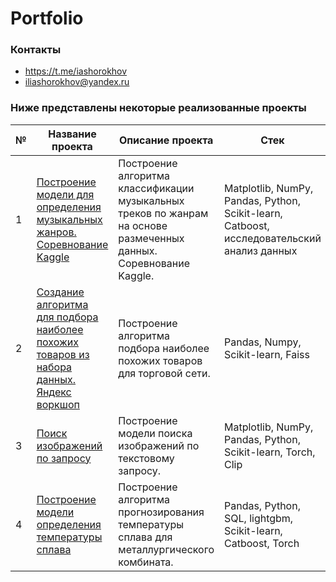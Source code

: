 # Portfolio
### Контакты
- https://t.me/iashorokhov
- iliashorokhov@yandex.ru

### Ниже представлены некоторые реализованные проекты

| № | Название проекта | Описание проекта | Стек |
| - | ---------------- | ---------------- | ---- |
| 1 | [Построение модели для определения музыкальных жанров. Соревнование Kaggle](https://github.com/iashorokhov/Completed-ML-projects/tree/master/%D0%9F%D1%80%D0%B5%D0%B4%D1%81%D0%BA%D0%B0%D0%B7%D0%B0%D0%BD%D0%B8%D0%B5%20%D0%BC%D1%83%D0%B7%D1%8B%D0%BA%D0%B0%D0%BB%D1%8C%D0%BD%D0%BE%D0%B3%D0%BE%20%D0%B6%D0%B0%D0%BD%D1%80%D0%B0%20(Kaggle)) | Построение алгоритма классификации музыкальных треков по жанрам на основе размеченных данных. Соревнование Kaggle. | Matplotlib, NumPy, Pandas, Python, Scikit-learn, Catboost, исследовательский анализ данных |
| 2 | [Создание алгоритма для подбора наиболее похожих товаров из набора данных. Яндекс воркшоп](https://github.com/iashorokhov/Completed-ML-projects/tree/master/%D0%9F%D0%BE%D0%B4%D0%B1%D0%BE%D1%80%20%D0%BD%D0%B0%D0%B8%D0%B1%D0%BE%D0%BB%D0%B5%D0%B5%20%D0%BF%D0%BE%D1%85%D0%BE%D0%B6%D0%B8%D1%85%20%D1%82%D0%BE%D0%B2%D0%B0%D1%80%D0%BE%D0%B2) | Построение алгоритма подбора наиболее похожих товаров для торговой сети. | Pandas, Numpy, Scikit-learn, Faiss |
| 3 | [Поиск изображений по запросу](https://github.com/iashorokhov/Completed-ML-projects/tree/master/%D0%9F%D0%BE%D0%B8%D1%81%D0%BA%20%D1%84%D0%BE%D1%82%D0%BE%D0%B3%D1%80%D0%B0%D1%84%D0%B8%D0%B9%20%D0%BF%D0%BE%20%D1%82%D0%B5%D0%BA%D1%81%D1%82%D0%BE%D0%B2%D0%BE%D0%BC%D1%83%20%D0%B7%D0%B0%D0%BF%D1%80%D0%BE%D1%81%D1%83) | Построение модели поиска изображений по текстовому запросу. | Matplotlib, NumPy, Pandas, Python, Scikit-learn, Torch, Clip|
| 4 | [Построение модели определения температуры сплава](https://github.com/iashorokhov/Completed-ML-projects/tree/master/%D0%9E%D0%BF%D1%80%D0%B5%D0%B4%D0%B5%D0%BB%D0%B5%D0%BD%D0%B8%D0%B5%20%D1%82%D0%B5%D0%BC%D0%BF%D0%B5%D1%80%D0%B0%D1%82%D1%83%D1%80%D1%8B%20%D1%81%D0%BF%D0%BB%D0%B0%D0%B2%D0%B0) | Построение алгоритма прогнозирования температуры сплава для металлургического комбината. | Pandas, Python, SQL, lightgbm, Scikit-learn, Catboost, Torch |
